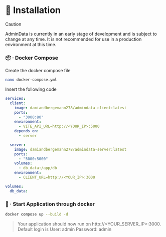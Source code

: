 # 🚀 Installation
> [!CAUTION]
> AdminData is currently in an early stage of development and is subject to change at any time. It is not recommended for use in a production environment at this time.

### 📦 · Docker Compose
Create the docker compose file
```sh
nano docker-compose.yml
```
Insert the following code
```yaml
services:
  client:
    image: damiandbergemann278/admindata-client:latest
    ports:
      - "3000:80"
    environment:
      - VITE_API_URL=http://<YOUR_IP>:5000
    depends_on:
      - server

  server:
    image: damiandbergemann278/admindata-server:latest
    ports:
      - "5000:5000"
    volumes:
      - db_data:/app/db
    environment:
      - CLIENT_URL=http://<YOUR_IP>:3000

volumes:
  db_data:
```

### 🐳 · Start Application through docker
```sh
docker compose up --build -d
```

> Your application should now run on http://<YOUR_SERVER_IP>:3000. Default login is User: admin Password: admin
